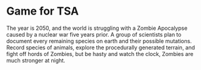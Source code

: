 # Game for TSA
The year is 2050, and the world is struggling with a Zombie Apocalypse caused by a nuclear war five years prior. A group of scientists plan to document every remaining species on earth and their possible mutations. Record species of animals, explore the procedurally generated terrain, and fight off hords of Zombies, but be hasty and watch the clock, Zombies are much stronger at night.
